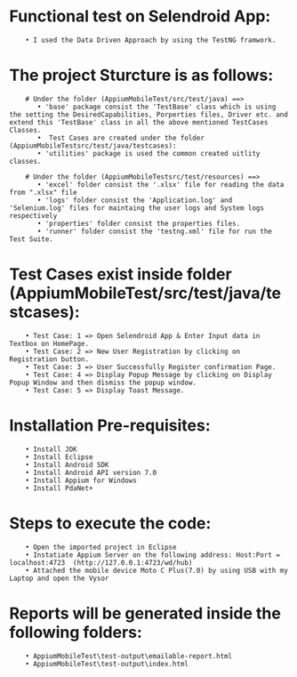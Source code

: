 # Functional test on Selendroid App:

        • I used the Data Driven Approach by using the TestNG framwork.
    
# The project Sturcture is as follows:

        # Under the folder (AppiumMobileTest/src/test/java) ==> 
           • 'base' package consist the 'TestBase' class which is using the setting the DesiredCapabilities, Porperties files, Driver etc. and extend this 'TestBase' class in all the above mentioned TestCases Classes.
           •  Test Cases are created under the folder (AppiumMobileTestsrc/test/java/testcases):
           • 'utilities' package is used the common created uitlity classes.
         
        # Under the folder (AppiumMobileTestsrc/test/resources) ==> 
           • 'excel' folder consist the '.xlsx' file for reading the data from ".xlsx" file 
           • 'logs' folder consist the 'Application.log' and 'Selenium.log' files for maintaing the user logs and System logs respectively
           • 'properties' folder consist the properties files.
           • 'runner' folder consist the 'testng.xml' file for run the Test Suite.
         
# Test Cases exist inside folder (AppiumMobileTest/src/test/java/testcases):

        • Test Case: 1 => Open Selendroid App & Enter Input data in Textbox on HomePage.
        • Test Case: 2 => New User Registration by clicking on Registration button.
        • Test Case: 3 => User Successfully Register confirmation Page.
        • Test Case: 4 => Display Popup Message by clicking on Display Popup Window and then dismiss the popup window.
        • Test Case: 5 => Display Toast Message.
    

# Installation Pre-requisites:

        • Install JDK
        • Install Eclipse
        • Install Android SDK
        • Install Android API version 7.0
        • Install Appium for Windows
        • Install PdaNet+   

# Steps to execute the code:

        • Open the imported project in Eclipse
        • Instatiate Appium Server on the following address: Host:Port = localhost:4723  (http://127.0.0.1:4723/wd/hub)
        • Attached the mobile device Moto C Plus(7.0) by using USB with my Laptop and open the Vysor

# Reports will be generated inside the following folders:

        • AppiumMobileTest\test-output\emailable-report.html
        • AppiumMobileTest\test-output\index.html
    
    


